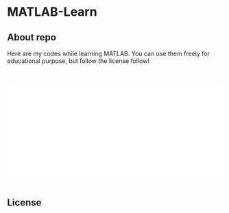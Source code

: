 # MATLAB-Learn
## About repo
Here are my codes while learning MATLAB. You can use them freely for educational purpose, but follow the license follow!
<h1 align="center">
  <img src="https://github.com/GeorgeDong32/Public-Resources/blob/main/ML_License.svg">
<h1>

## License
